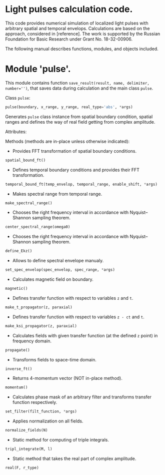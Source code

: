 # Light pulses calculation code.
This code provides numerical simulation of localized light pulses with arbitrary spatial and temporal envelops. Calculations are based on the approach, considered in [reference]. The work is supported by the Russian Foundation for Basic Research under Grant No. 18-32-00906.

The following manual describes functions, modules, and objects included.
# Module 'pulse'.
This module contains function `save_result(result, name, delimiter, number='')`, that saves data during calculation and the main class `pulse`.

Class `pulse`:
```python
pulse(boundary, x_range, y_range, real_type='abs', *args)
```
Generates `pulse` class instance from spatial boundary condition, spatial ranges and defines the way of real field getting from complex amplitude.

Attributes:


Methods (methods are in-place unless otherwise indicated):
* Provides FFT transformation of spatial boundary conditions.
```python
spatial_bound_ft()
```
* Defines temporal boundary conditions and provides their FFT transformation.
```python
temporal_bound_ft(temp_envelop, temporal_range, enable_shift, *args)
```
* Makes spectral range from temporal range.
```python
make_spectral_range()
```
* Chooses the right frequency interval in accordance with Nyquist–Shannon sampling theorem.
```python
center_spectral_range(omega0)
```
* Chooses the right frequency interval in accordance with Nyquist–Shannon sampling theorem.
```python
define_Ekz()
```
* Allows to define spectral envelope manualy.
```python
set_spec_envelop(spec_envelop, spec_range, *args)
```
* Calculates magnetic field on boundary.
```python
magnetic()
```
* Defines transfer function with respect to variables `z` and `t`.
```python
make_t_propagator(z, paraxial)
```
* Defines transfer function with respect to variables `z - ct` and `t`.
```python
make_ksi_propagator(z, paraxial)
```
* Calculates fields with given transfer function (at the defined `z` point) in frequency domain.
```python
propagate()
```
* Transforms fields to space-time domain.
```python
inverse_ft()
```
* Returns 4-momentum vector (NOT in-place method).
```python
momentum()
```
* Calculates phase mask of an arbitrary filter and transforms transfer function respectively.
```python
set_filter(filt_function, *args)
```
* Applies normalization on all fields.
```python
normalize_fields(N)
```
* Static method for computing of triple integrals.
```python
tripl_integrate(M, l)
```
* Static method that takes the real part of complex amplitude.
```python
real(F, r_type)
```
